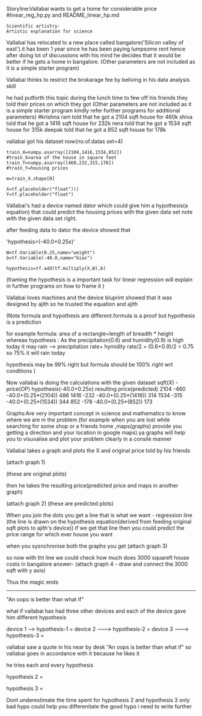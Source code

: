 Storyline:Vallabai wants to get a home for considerable price
#linear_reg_hp.py and README_linear_hp.md
```
Scientific artistry-
Artistic explanation for science
```

Vallabai has relocated to a new place called bangalore('Silicon valley of east').it has been 1 year since he has been paying lumpsome rent hence after doing lot of discussions with his mind he decides that it would be better if he gets a home in bangalore.
(Other parameters are not included as it is a simple starter program)

Vallabai thinks to restrict the brokarage fee by beliving in his data analysis skill

he had putforth this topic during the lunch time to few off his friends
they told their prices on which they got
(Other parameters are not included as it is a simple starter program kindly refer further programs for additional parameters)
#krishna
ram told that he got a 2104 sqft house for 460k 
shiva told that he got a 1416 sqft house for 232k 
nera told that he got a 1534 sqft house for 315k 
deepak told that he got a 852 sqft house for 178k

vallabai got his dataset now(no.of.datas set=4) 
```
train_X=numpy.asarray([2104,1416,1534,852])
#train_X=area of the house in square feet
train_Y=numpy.asarray([460,232,315,178])
#train_Y=housing prices

m=train_X.shape[0]

X=tf.placeholder("float")()
Y=tf.placeholder("float")
````

Vallabai's had a device named dator which could give him a hypothesis(a equation) that could predict the housing prices with the given data set note with the
given data set right.

after feeding data to dator
the device showed that 

'hypothesis=(-40.0+0.25x)'

```
W=tf.Variable(0.25,name="weight")
b=tf.Variable(-40.0,name="bias")

hypothesis=tf.add(tf.multiply(X,W),b)
```
(framing the hypothesis is a important task for linear regression
will explain in further programs on how to frame it )


Vallabai loves machines and the device bluprint showed that it was designed by ajith so he trusted the equation and ajith

(Note formula and hypothesis are different.formula is a proof but 
hypothesis is a prediction

for example formula: area of a rectangle=length of breadth * height
whereas hypothesis : As the precipitation(0.6) and humidity(0.9) is high today it
may rain --> precipitation rate+ hymidity rate/2 = (0.6+0.9)/2 = 0.75 
so 75% it will rain today

hypothesis may be 99% right but formula should be 100% right wrt conditions
)

Now vallabai is doing the calculations with the given dataset 
sqft(X) -price(OP)     hypothesis(-40.0+0.25x)  resulting price(predicted)
2104    -460        -40.0+(0.25*(2104))         486
1416    -232        -40.0+(0.25*(1416))         314
1534    -315        -40.0+(0.25*(1534))         344
852     -178        -40.0+(0.25*(852))          173


Graphs:Are very important concept in science and mathematics to know where 
we are in the problem (for example  when you are lost while searching for some shop or a friends home ,maps(graphs) provide you getting a direction and your location in google maps).ya graphs will help you to visuvalise 
and plot your problem clearly in a consile manner

Vallabai takes a graph and plots the X and original price told by his friends

(attach graph 1)

(these are original plots)

then he takes the resulting price(predicted price and maps in another graph)

(attach graph 2)
(these are predicted plots)

When you join the dots you get a line that is what we want - regression line
(the line is drawn on the hypothesis equation(derived from feeding original sqft plots to ajith's device))
if we get that line then you could predict the price range for which ever 
house you want

when you sysnchronise both the graphs
you get
(attach graph 3)

so now with tht line we could check how much does 3000 squareft house costs
in bangalore answer-
(attach graph 4 - draw and connect the 3000 sqft with y axis)

Thus the magic ends

-----------------------------------------
"An oops is better than what if" 


what if vallabai has had three other devices and each of the
device gave him different hypothesis 

device 1 --> hypothesis-1 = 
device 2 ---> hypothesis-2 =
device 3 ---> hypothesis-3 =

vallabai saw a quote in his near by desk "An oops is better than what if" so vallabai goes in accordance with it because he likes it

he tries each and every hypothesis

hypothesis 2 =

hypothesis 3 =


Dont underestimate the time spent for hypothesis 2 and hypothesis 3 
only bad hypo could help you differenitate the
good hypo
i need to write further



